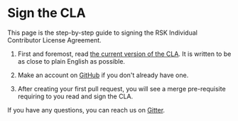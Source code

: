 Sign the CLA
=============

This page is the step-by-step guide to signing the RSK
Individual Contributor License Agreement. 

1. First and foremost, read [the current version of the CLA]. 
   It is written to be as close to plain English as possible.

2. Make an account on [GitHub] if you don't already have one.

3. After creating your first pull request, you will see a merge
   pre-requisite requiring to you read and sign the CLA.

If you have any questions, you can reach us on [Gitter].
 
[Gitter]: https://gitter.im/rsksmart/rsk
[GitHub]: https://github.com/
[the current version of the CLA]: https://link.needed
